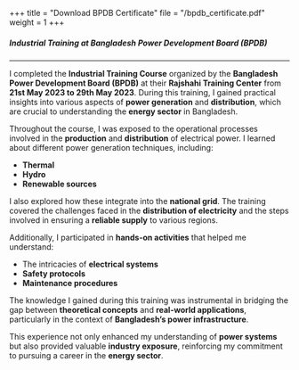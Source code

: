 +++
title = "Download BPDB Certificate"
file = "/bpdb_certificate.pdf"
weight = 1
+++

##### Industrial Training at Bangladesh Power Development Board (BPDB)
---
I completed the **Industrial Training Course** organized by the **Bangladesh Power Development Board (BPDB)** at their **Rajshahi Training Center** from **21st May 2023 to 29th May 2023**. During this training, I gained practical insights into various aspects of **power generation** and **distribution**, which are crucial to understanding the **energy sector** in Bangladesh.

Throughout the course, I was exposed to the operational processes involved in the **production** and **distribution** of electrical power. I learned about different power generation techniques, including:
- **Thermal**
- **Hydro**
- **Renewable sources**

I also explored how these integrate into the **national grid**. The training covered the challenges faced in the **distribution of electricity** and the steps involved in ensuring a **reliable supply** to various regions.

Additionally, I participated in **hands-on activities** that helped me understand:
- The intricacies of **electrical systems**
- **Safety protocols**
- **Maintenance procedures**

The knowledge I gained during this training was instrumental in bridging the gap between **theoretical concepts** and **real-world applications**, particularly in the context of **Bangladesh’s power infrastructure**.

This experience not only enhanced my understanding of **power systems** but also provided valuable **industry exposure**, reinforcing my commitment to pursuing a career in the **energy sector**.
